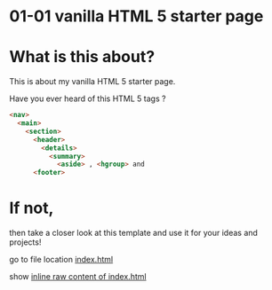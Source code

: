 # 01-01 vanilla HTML 5 starter page

# What is this about?

This is about my vanilla HTML 5 starter page.

Have you ever heard of this HTML 5 tags ?

```html
<nav>
  <main>
    <section>
      <header>
        <details>
          <summary>
            <aside> , <hgroup> and
      <footer>
```
# If not,

then take a closer look at this template and use it for your ideas and projects!

go to file location [index.html](./index.html)

show [inline raw content of index.html](https://raw.githubusercontent.com/roebi/01-01-vanilla-HTML5-starter-page/master/index.html)
